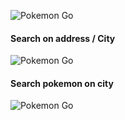 ![Pokemon Go](https://s31.postimg.org/xyj8zryob/Capture_d_e_cran_2016_07_23_a_18_01_59.png)

#### Search on address / City

![Pokemon Go](https://s31.postimg.org/5ysy99omz/Capture_d_e_cran_2016_07_23_a_18_05_21.png)

#### Search pokemon on city

![Pokemon Go](https://s31.postimg.org/50civ6jwr/Capture_d_e_cran_2016_07_23_a_18_06_07.png)
